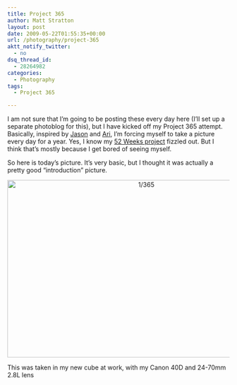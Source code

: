 ```yaml
---
title: Project 365
author: Matt Stratton
layout: post
date: 2009-05-22T01:55:35+00:00
url: /photography/project-365
aktt_notify_twitter:
  - no
dsq_thread_id:
  - 28264982
categories:
  - Photography
tags:
  - Project 365

---
```

I am not sure that I&#8217;m going to be posting these every day here (I&#8217;ll set up a separate photoblog for this), but I have kicked off my Project 365 attempt. Basically, inspired by <a href="http://www.jasondanielphotography.com/blog/" target="_blank">Jason</a> and <a href="http://curiousillusion.wordpress.com/" target="_blank">Ari</a>, I&#8217;m forcing myself to take a picture every day for a year. Yes, I know my <a href="/tags/52-weeks/" target="_self">52 Weeks project</a> fizzled out. But I think that&#8217;s mostly because I get bored of seeing myself.

So here is today&#8217;s picture. It&#8217;s very basic, but I thought it was actually a pretty good &#8220;introduction&#8221; picture.

<p style="text-align: center;">
  <a class="tt-flickr tt-flickr-Large" title="1/365" href="http://www.flickr.com/photos/mugsy/3552328271/"><img class="aligncenter" src="http://farm4.static.flickr.com/3611/3552328271_8d21355baa_b.jpg" alt="1/365" width="614" height="402" /></a>
</p>

This was taken in my new cube at work, with my Canon 40D and 24-70mm 2.8L lens